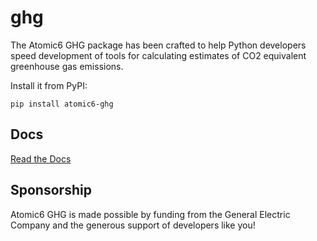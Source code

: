 # ghg
The Atomic6 GHG package has been crafted to help Python developers speed development of tools
for calculating estimates of CO2 equivalent greenhouse gas emissions.

Install it from PyPI:

`pip install atomic6-ghg`

## Docs
[Read the Docs](docs-sphinx/home/html)

## Sponsorship
Atomic6 GHG is made possible by funding from the General Electric Company and the generous support of developers like 
you!